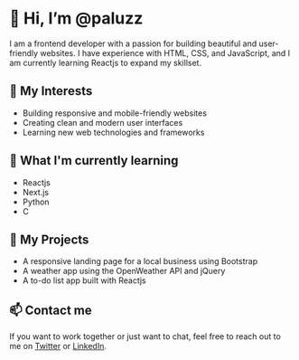 # 👋 Hi, I’m @paluzz
I am a frontend developer with a passion for building beautiful and user-friendly websites. I have experience with HTML, CSS, and JavaScript, and I am currently learning Reactjs to expand my skillset.

## 👀 My Interests
- Building responsive and mobile-friendly websites
- Creating clean and modern user interfaces
- Learning new web technologies and frameworks

## 🌱 What I'm currently learning
- Reactjs
- Next.js
- Python
- C

## 🚀 My Projects
- A responsive landing page for a local business using Bootstrap
- A weather app using the OpenWeather API and jQuery
- A to-do list app built with Reactjs

## 📫 Contact me
If you want to work together or just want to chat, feel free to reach out to me on [Twitter](https://twitter.com/@PaluzDev) or [LinkedIn](https://www.linkedin.com/in/paluzz/).
